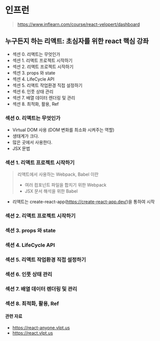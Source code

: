 
# 인프런
> <https://www.inflearn.com/course/react-velopert/dashboard>

## 누구든지 하는 리액트: 초심자를 위한 react 핵심 강좌
- 섹션 0. 리액트는 무엇인가
- 섹션 1. 리액트 프로젝트 시작하기
- 섹션 2. 리액트 프로젝트 시작하기
- 섹션 3. props 와 state
- 섹션 4. LifeCycle API
- 섹션 5. 리액트 작업환경 직접 설정하기
- 섹션 6. 인풋 상태 관리
- 섹션 7. 배열 데이터 렌더링 및 관리
- 섹션 8. 최적화, 활용, Ref

### 섹션 0. 리액트는 무엇인가
- Virtual DOM 사용 (DOM 변화를 최소화 시켜주는 역할)
- 생태계가 크다.
- 많은 곳에서 사용한다.
- JSX 문법

### 섹션 1. 리액트 프로젝트 시작하기
>리액트에서 사용하는 Webpack, Babel 이란  
>- 여러 컴포넌트 파일을 합치기 위한 Webpack  
>- JSX 문서 해석을 위한 Babel
- 리액트는 create-react-app(<https://create-react-app.dev/>)을 통하여 시작

### 섹션 2. 리액트 프로젝트 시작하기

### 섹션 3. props 와 state

### 섹션 4. LifeCycle API

### 섹션 5. 리액트 작업환경 직접 설정하기

### 섹션 6. 인풋 상태 관리

### 섹션 7. 배열 데이터 렌더링 및 관리
### 섹션 8. 최적화, 활용, Ref

#### 관련 자료
- <https://react-anyone.vlpt.us>
- <https://react.vlpt.us>